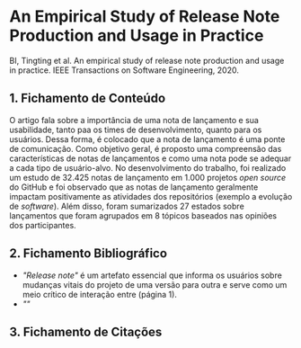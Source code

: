 # An Empirical Study of Release Note Production and Usage in Practice

BI, Tingting et al. An empirical study of release note production and usage in practice. IEEE Transactions on Software Engineering, 2020.

## 1. Fichamento de Conteúdo

O artigo fala sobre a importância de uma nota de lançamento e sua usabilidade, tanto paa os times de desenvolvimento, quanto para os usuários. Dessa forma, é colocado que a nota de lançamento é uma ponte de comunicação. Como objetivo geral, é proposto uma compreensão das características de notas de lançamentos e como uma nota pode se adequar a cada tipo de usuário-alvo. No desenvolvimento do trabalho, foi realizado um estudo de 32.425 notas de lançamento em 1.000 projetos *open source* do GitHub e foi observado que as notas de lançamento geralmente impactam positivamente as atividades dos repositórios (exemplo a evolução de *software*). Além disso, foram sumarizados 27 estados sobre lançamentos que foram agrupados em 8 tópicos baseados nas opiniões dos participantes.    

## 2. Fichamento Bibliográfico

- _"Release note"_ é um artefato essencial que informa os usuários sobre mudanças vitais do projeto de uma versão para outra e serve como um meio crítico de interação entre (página 1).
- _""_

## 3. Fichamento de Citações